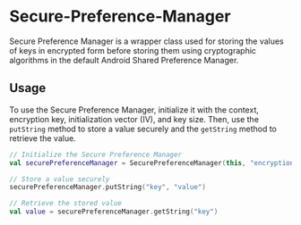 # Secure-Preference-Manager

Secure Preference Manager is a wrapper class used for storing the values of keys in encrypted form before storing them using cryptographic algorithms in the default Android Shared Preference Manager.

## Usage

To use the Secure Preference Manager, initialize it with the context, encryption key, initialization vector (IV), and key size. Then, use the `putString` method to store a value securely and the `getString` method to retrieve the value.

```kotlin
// Initialize the Secure Preference Manager
val securePreferenceManager = SecurePreferenceManager(this, "encryptionKey", "initializationVector", 16)

// Store a value securely
securePreferenceManager.putString("key", "value")

// Retrieve the stored value
val value = securePreferenceManager.getString("key")
